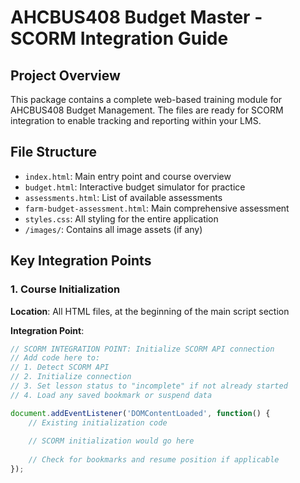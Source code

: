 # AHCBUS408 Budget Master - SCORM Integration Guide

## Project Overview
This package contains a complete web-based training module for AHCBUS408 Budget Management. The files are ready for SCORM integration to enable tracking and reporting within your LMS.

## File Structure
- `index.html`: Main entry point and course overview
- `budget.html`: Interactive budget simulator for practice
- `assessments.html`: List of available assessments
- `farm-budget-assessment.html`: Main comprehensive assessment
- `styles.css`: All styling for the entire application
- `/images/`: Contains all image assets (if any)

## Key Integration Points

### 1. Course Initialization

**Location**: All HTML files, at the beginning of the main script section

**Integration Point**:
```javascript
// SCORM INTEGRATION POINT: Initialize SCORM API connection
// Add code here to:
// 1. Detect SCORM API
// 2. Initialize connection
// 3. Set lesson status to "incomplete" if not already started
// 4. Load any saved bookmark or suspend data

document.addEventListener('DOMContentLoaded', function() {
    // Existing initialization code
    
    // SCORM initialization would go here
    
    // Check for bookmarks and resume position if applicable
});